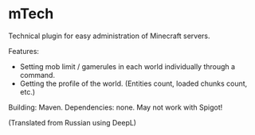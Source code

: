 # mTech

Technical plugin for easy administration of Minecraft servers.

Features:
- Setting mob limit / gamerules in each world individually through a command.
- Getting the profile of the world. (Entities count, loaded chunks count, etc.)

Building: Maven.
Dependencies: none.
May not work with Spigot!

(Translated from Russian using DeepL)